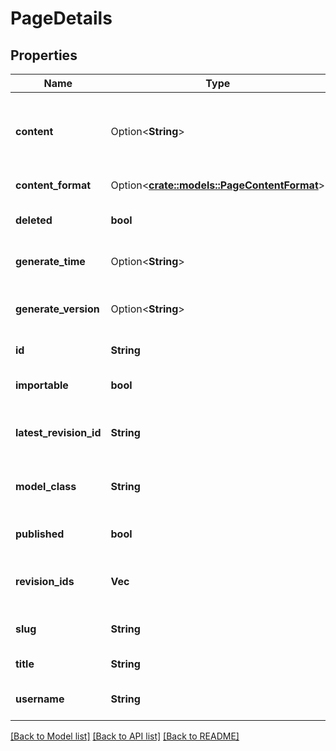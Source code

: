 # PageDetails

## Properties

Name | Type | Description | Notes
------------ | ------------- | ------------- | -------------
**content** | Option<**String**> | Raw text contents of the first page revision (type dependent on content_format). | [optional][default to ]
**content_format** | Option<[**crate::models::PageContentFormat**](PageContentFormat.md)> | Either `markdown` or `html`. | [optional]
**deleted** | **bool** | Whether this Page has been deleted. | 
**generate_time** | Option<**String**> | The date this page was generated. | [optional]
**generate_version** | Option<**String**> | The version of Galaxy this page was generated with. | [optional]
**id** | **String** | Encoded ID of the Page. | 
**importable** | **bool** | Whether this Page can be imported. | 
**latest_revision_id** | **String** | The encoded ID of the last revision of this Page. | 
**model_class** | **String** | The class of the model associated with the ID. | 
**published** | **bool** | Whether this Page has been published. | 
**revision_ids** | **Vec<String>** | The history with the encoded ID of each revision of the Page. | 
**slug** | **String** | The title slug for the page URL, must be unique. | 
**title** | **String** | The name of the page | 
**username** | **String** | The name of the user owning this Page. | 

[[Back to Model list]](../README.md#documentation-for-models) [[Back to API list]](../README.md#documentation-for-api-endpoints) [[Back to README]](../README.md)


